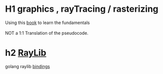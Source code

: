# H1 graphics , rayTracing / rasterizing 
Using this [book](https://gabrielgambetta.com/computer-graphics-from-scratch/) to learn the fundamentals
<br /><br />
NOT a 1:1 Translation of the pseudocode. 

# h2 [RayLib](https://www.raylib.com)
golang raylib [bindings](https://pkg.go.dev/github.com/gen2brain/raylib-go/raylib)